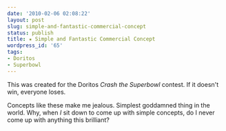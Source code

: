 ```yaml
---
date: '2010-02-06 02:08:22'
layout: post
slug: simple-and-fantastic-commercial-concept
status: publish
title: ★ Simple and Fantastic Commercial Concept
wordpress_id: '65'
tags:
- Doritos
- Superbowl
---
```




This was created for the Doritos _Crash the Superbowl_ contest. If it doesn't win, everyone loses.

Concepts like these make me jealous. Simplest goddamned thing in the world. Why, when _I_ sit down to come up with simple concepts, do I never come up with anything this brilliant?
